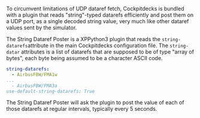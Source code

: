 
To circumvent limitations of UDP dataref fetch, Cockpitdecks is bundled with a plugin that reads "string"-typed datarefs efficiently and post them on a UDP port, as a single decoded string value, very much like other dataref values sent by the simulator.

The String Dataref Poster is a XPPython3 plugin that reads the `string-datarefs`attribute in the main Cockpitdecks configuration file. The `string-datar` attributes is a list of datarefs that are supposed to be of type "array of bytes", each byte being assumed to be a character ASCII code.

```yaml
string-datarefs:
  - AirbusFBW/FMA1w
...
  - AirbusFBW/FMA3a
use-default-string-datarefs: True
```

The String Dataref Poster will ask the plugin to post the value of each of those datarefs at regular intervals, typically every 5 seconds.

